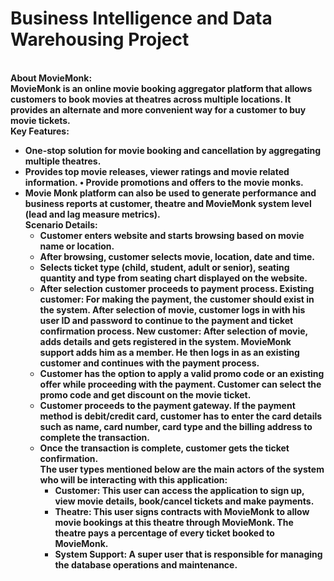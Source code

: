 # Business Intelligence and Data Warehousing Project
<br><b>About MovieMonk: <br>
MovieMonk is an online movie booking aggregator platform that allows customers to book movies at theatres across multiple locations. It provides an alternate and more convenient way for a customer to buy movie tickets. 
 <br>Key Features: 
  <ul><li> One-stop solution for movie booking and cancellation by aggregating multiple theatres.  </li><li> Provides top movie releases, viewer ratings and movie related information. • Provide promotions and offers to the movie monks.  </li><li> Movie Monk platform can also be used to generate performance and business reports at customer, theatre and MovieMonk system level (lead and lag measure metrics). 
 <br>
 Scenario Details: <ul><li> Customer enters website and starts browsing based on movie name or location. </li><li> After browsing, customer selects movie, location, date and time. </li><li> Selects ticket type (child, student, adult or senior), seating quantity and type from seating chart displayed on the website. </li><li> After selection customer proceeds to payment process. Existing customer: For making the payment, the customer should exist in the system. After selection of movie, customer logs in with his user ID and password to continue to the payment and ticket confirmation process. New customer: After selection of movie, adds details and gets registered in the system. MovieMonk support adds him as a member. He then logs in as an existing customer and continues with the payment process. </li><li> Customer has the option to apply a valid promo code or an existing offer while proceeding with the payment. Customer can select the promo code and get discount on the movie ticket. </li><li> Customer proceeds to the payment gateway. If the payment method is debit/credit card, customer has to enter the card details such as name, card number, card type and the billing address to complete the transaction. </li><li> Once the transaction is complete, customer gets the ticket confirmation. 
<br>The user types mentioned below are the main actors of the system who will be interacting with this application: 
 <ul><li> Customer: This user can access the application to sign up, view movie details, book/cancel tickets and make payments. </li><li> Theatre: This user signs contracts with MovieMonk to allow movie bookings at this theatre through MovieMonk. The theatre pays a percentage of every ticket booked to MovieMonk. </li><li> System Support: A super user that is responsible for managing the database operations and maintenance.
